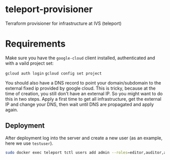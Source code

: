 # teleport-provisioner
Terraform provisioner for infrastructure at IVS (teleport)

# Requirements

Make sure you have the `google-cloud` client installed, authenticated and with a vaild project set:

`gcloud auth login`
`gcloud config set project`
   
   
You should also have a DNS record to point your domain/subdomain to the external
fixed ip provided by google cloud. This is tricky, because at the time of
creation, you still don't have an external IP. So you might want to do this in
two steps. Apply a first time to get all infrastructure, get the external IP and
change your DNS, then wait until DNS are propagated and apply again.

## Deployment

After deployment log into the server and create a new user (as an example, here we use `testuser`).

``` sh
sudo docker exec teleport tctl users add admin --roles=editor,auditor,access --logins=root
```

